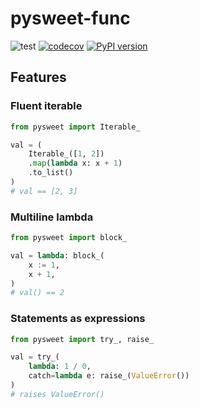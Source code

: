 # pysweet-func

![test](https://github.com/natso26/pysweet-func/actions/workflows/test.yml/badge.svg?branch=main&event=push)
[![codecov](https://codecov.io/gh/natso26/pysweet-func/branch/main/graph/badge.svg)](https://codecov.io/gh/natso26/pysweet-func)
[![PyPI version](https://badge.fury.io/py/pysweet-func.svg)](https://badge.fury.io/py/pysweet-func)

## Features

### Fluent iterable

```python
from pysweet import Iterable_

val = (
    Iterable_([1, 2])
    .map(lambda x: x + 1)
    .to_list()
)
# val == [2, 3]
```

### Multiline lambda

```python
from pysweet import block_

val = lambda: block_(
    x := 1,
    x + 1,
)
# val() == 2
```

### Statements as expressions

```python
from pysweet import try_, raise_

val = try_(
    lambda: 1 / 0,
    catch=lambda e: raise_(ValueError())
)
# raises ValueError()
```
